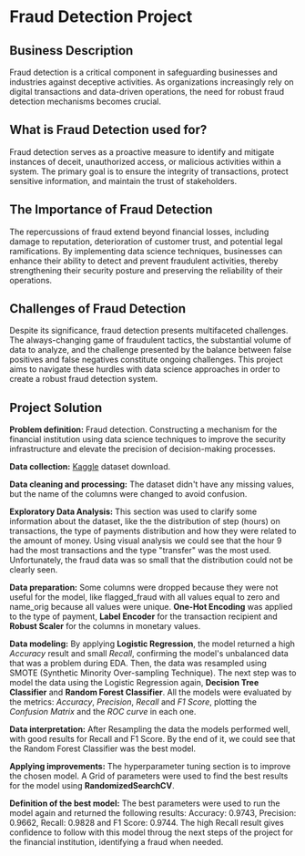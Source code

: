# Fraud Detection Project

## Business Description
Fraud detection is a critical component in safeguarding businesses and industries against deceptive activities. As organizations increasingly rely on digital transactions and data-driven operations, the need for robust fraud detection mechanisms becomes crucial.

## What is Fraud Detection used for?

Fraud detection serves as a proactive measure to identify and mitigate instances of deceit, unauthorized access, or malicious activities within a system. The primary goal is to ensure the integrity of transactions, protect sensitive information, and maintain the trust of stakeholders.

## The Importance of Fraud Detection

The repercussions of fraud extend beyond financial losses, including damage to reputation, deterioration of customer trust, and potential legal ramifications. By implementing data science techniques, businesses can enhance their ability to detect and prevent fraudulent activities, thereby strengthening their security posture and preserving the reliability of their operations.

## Challenges of Fraud Detection

Despite its significance, fraud detection presents multifaceted challenges. The always-changing game of fraudulent tactics, the substantial volume of data to analyze, and the challenge presented by the balance between false positives and false negatives constitute ongoing challenges. This project aims to navigate these hurdles with data science approaches in order to create a robust fraud detection system.

## Project Solution 

**Problem definition:** Fraud detection. Constructing a mechanism for the financial institution using data science techniques to improve the security infrastructure and elevate the precision of decision-making processes.

**Data collection:** [Kaggle](https://www.kaggle.com/datasets/gopalmahadevan/fraud-detection-example) dataset download.

**Data cleaning and processing:** The dataset didn't have any missing values, but the name of the columns were changed to avoid confusion. 

**Exploratory Data Analysis:** This section was used to clarify some information about the dataset, like the the distribution of step (hours) on transactions, the type of payments distribution and how they were related to the amount of money. Using visual analysis we could see that the hour 9 had the most transactions and the type "transfer" was the most used. Unfortunately, the fraud data was so small that the distribution could not be clearly seen.

**Data preparation:** Some columns were dropped because they were not useful for the model, like flagged_fraud with all values equal to zero and name_orig because all values were unique. **One-Hot Encoding** was applied to the type of payment, **Label Encoder** for the transaction recipient and **Robust Scaler** for the columns in monetary values. 

**Data modeling:** By applying **Logistic Regression**, the model returned a high *Accuracy* result and small *Recall*, confirming the model's unbalanced data that was a problem during EDA. Then, the data was resampled using SMOTE (Synthetic Minority Over-sampling Technique). The next step was to model the data using the Logistic Regression again, **Decision Tree Classifier** and **Random Forest Classifier**. All the models were evaluated by the metrics: *Accuracy*, *Precision*, *Recall* and *F1 Score*, plotting the *Confusion Matrix* and the *ROC curve* in each one.

**Data interpretation:** After Resampling the data the models performed well, with good results for Recall and F1 Score. By the end of it, we could see that the Random Forest Classifier was the best model.

**Applying improvements:** The hyperparameter tuning section is to improve the chosen model. A Grid of parameters were used to find the best results for the model using **RandomizedSearchCV**.

**Definition of the best model:** The best parameters were used to run the model again and returned the following results: Accuracy: 0.9743, Precision: 0.9662, Recall: 0.9828 and F1 Score: 0.9744. The high Recall result gives confidence to follow with this model throug the next steps of the project for the financial institution, identifying a fraud when needed.
